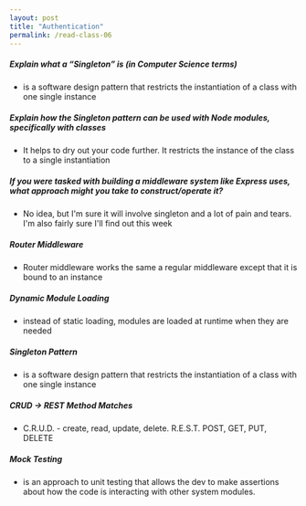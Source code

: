 ```yaml
---
layout: post
title: "Authentication"
permalink: /read-class-06
---
```


 
##### Explain what a “Singleton” is (in Computer Science terms)
* is a software design pattern that restricts the instantiation of a class with one single instance
 
##### Explain how the Singleton pattern can be used with Node modules, specifically with classes
*  It helps to dry out your code further. It restricts the instance of the class to a single instantiation
 
##### If you were tasked with building a middleware system like Express uses, what approach might you take to construct/operate it?
*  No idea, but I'm sure it will involve singleton and a lot of pain and tears. I'm also fairly sure I'll find out this week
 
##### Router Middleware
* Router middleware works the same a regular middleware except that it is bound to an instance
 
##### Dynamic Module Loading
* instead of static loading, modules are loaded at runtime when they are needed
 
##### Singleton Pattern
* is a software design pattern that restricts the instantiation of a class with one single instance
 
 
##### CRUD -> REST Method Matches
* C.R.U.D. - create, read, update, delete. R.E.S.T. POST, GET, PUT, DELETE
 
##### Mock Testing
* is an approach to unit testing that allows the dev to make assertions about how the code is interacting with other system modules.